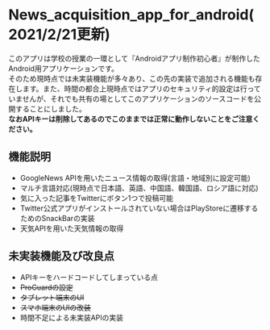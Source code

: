 # News_acquisition_app_for_android(2021/2/21更新)
このアプリは学校の授業の一環として『Androidアプリ制作初心者』が制作したAndroid用アプリケーションです。<br>
そのため現時点では未実装機能が多々あり、この先の実装で追加される機能も存在します。また、時間の都合上現時点ではアプリのセキュリティ的設定は行っていませんが、それでも共有の場としてこのアプリケーションのソースコードを公開することにしました。<br>
<strong>なおAPIキーは削除してあるのでこのままでは正常に動作しないことをご注意ください。</strong>

## 機能説明
- GoogleNews APIを用いたニュース情報の取得(言語・地域別に設定可能)
- マルチ言語対応(現時点で日本語、英語、中国語、韓国語、ロシア語に対応)
- 気に入った記事をTwitterにボタン1つで投稿可能
- Twitter公式アプリがインストールされていない場合はPlayStoreに遷移するためのSnackBarの実装
- 天気APIを用いた天気情報の取得

## 未実装機能及び改良点
- APIキーをハードコードしてしまっている点
- ~~ProGuardの設定~~
- ~~タブレット端末のUI~~
- ~~スマホ端末のUIの改装~~
- 時間不足による未実装APIの実装
